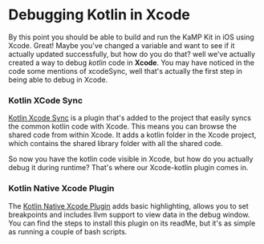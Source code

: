 # Debugging Kotlin in Xcode

By this point you should be able to build and run the KaMP Kit in iOS using Xcode. Great! Maybe you've changed a variable and want to see if it actually updated successfully, but how do you do that? well we've actually created a way to debug *kotlin* code in **Xcode**. You may have noticed in the code some mentions of xcodeSync, well that's actually the first step in being able to debug in Xcode. 

### Kotlin XCode Sync
[Kotlin Xcode Sync](https://github.com/touchlab/KotlinXcodeSync) is a plugin that's added to the project that easily syncs the common kotlin code with Xcode. This means you can browse the shared code from within Xcode. It adds a kotlin folder in the Xcode project, which contains the shared library folder with all the shared code.

So now you have the kotlin code visible in Xcode, but how do you actually debug it during runtime? That's where our Xcode-kotlin plugin comes in.

### Kotlin Native Xcode Plugin
The [Kotlin Native Xcode Plugin](https://github.com/touchlab/xcode-kotlin) adds basic highlighting, allows you to set breakpoints and includes llvm support to view data in the debug window. You can find the steps to install this plugin on its readMe, but it's as simple as running a couple of bash scripts.
